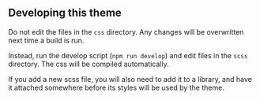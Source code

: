 ## Developing this theme

Do not edit the files in the `css` directory. Any changes will be overwritten next time a build is run.

Instead, run the develop script (`npm run develop`) and edit files in the `scss` directory. The css will be compiled automatically.

If you add a new scss file, you will also need to add it to a library, and have it attached somewhere before its styles will be used by the theme.
